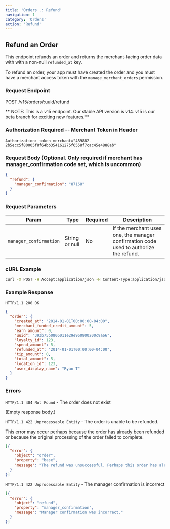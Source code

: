 ```yaml
---
title: 'Orders .: Refund'
navigation: 1
category: 'Orders'
action: 'Refund'
---
```


Refund an Order
---

This endpoint refunds an order and returns the merchant-facing order data with with a non-null `refunded_at` key.

To refund an order, your app must have created the order and you must have a merchant access token with the `manage_merchant_orders` permission.

### Request Endpoint

<div class="http-request">
  <span class="http-verb">POST</span> /v15/orders/:uuid/refund
</div>

** NOTE: This is a v15 endpoint.  Our stable API version is v14.  v15 is our beta branch for
exciting new features.**

### Authorization Required -- Merchant Token in Header

```
Authorization: token merchant="489882-2b5ecc5f80005f8f64bb354161275f6558f7cac45e4888ab"
```

### Request Body (Optional.  Only required if merchant has manager_confirmation code set, which is uncommon)

```json
{
  "refund": {
    "manager_confirmation": "87168"
  }
}
```

### Request Parameters

| Param                  | Type           | Required | Description                                                                           |
|------------------------|----------------|----------|---------------------------------------------------------------------------------------|
| `manager_confirmation` | String or null | No       | If the merchant uses one, the manager confirmation code used to authorize the refund. |

### cURL Example

```bash
curl -X POST -H Accept:application/json -H Content-Type:application/json -H 'Authorization:token merchant="123456-75489120749..."' -d '' https://api.thelevelup.com/v15/orders/123b75b0806011e29e960800200c9a66/refund
```

### Example Response

`HTTP/1.1 200 OK`

```json
{
  "order": {
    "created_at": "2014-01-01T00:00:00-04:00",
    "merchant_funded_credit_amount": 5,
    "earn_amount": 0,
    "uuid": "393b75b0806011e29e960800200c9a66",
    "loyalty_id": 123,
    "spend_amount": 5,
    "refunded_at": "2014-01-01T00:00:00-04:00",
    "tip_amount": 0,
    "total_amount": 5,
    "location_id": 123,
    "user_display_name": "Ryan T"
  }
}
```

### Errors


`HTTP/1.1 404 Not Found` - The order does not exist

(Empty response body.)

`HTTP/1.1 422 Unprocessable Entity` - The order is unable to be refunded.

This error may occur perhaps because the order has already been refunded or because the original processing of the order failed to complete.

```json
[{
  "error": {
    "object": "order",
    "property": "base",
    "message": "The refund was unsuccessful. Perhaps this order has already been refunded or was unsuccessful."
  }
}]
```

`HTTP/1.1 422 Unprocessable Entity` - The manager confirmation is incorrect

```json
[{
  "error": {
    "object": "refund",
    "property": "manager_confirmation",
    "message": "Manager confirmation was incorrect."
  }
}]
```
